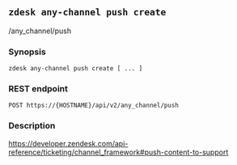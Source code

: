 ## `zdesk any-channel push create`

/any_channel/push

### Synopsis

    zdesk any-channel push create [ ... ]

### REST endpoint

    POST https://{HOSTNAME}/api/v2/any_channel/push

### Description

https://developer.zendesk.com/api-reference/ticketing/channel_framework#push-content-to-support

